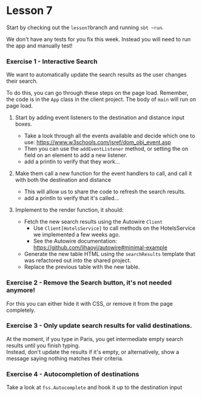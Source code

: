 # Lesson 7

Start by checking out the `lesson7`branch and running `sbt ~run`.

We don't have any tests for you fix this week. Instead you will need to run the app and manually test!


### Exercise 1 - Interactive Search
We want to automatically update the search results as the user changes their search. 

To do this, you can go through these steps on the page load. Remember, the code is in the `App` class in the client project. The body of `main` will run on page load.

1. Start by adding event listeners to the destination and distance input boxes.
    * Take a look through all the events available and decide which one to use: https://www.w3schools.com/jsref/dom_obj_event.asp
    * Then you can use the `addEventListener` method, or setting the on<eventname> field on an element to add a new listener.
    * add a println to verify that they work...
  
2. Make them call a new function for the event handlers to call, and call it with both the destination and distance
    * This will allow us to share the code to refresh the search results.
    * add a println to verify that it's called...
    
2. Implement to the render function, it should:
    * Fetch the new search results using the Autowire `Client`
        * Use `Client[HotelsService]` to call methods on the HotelsService we implemented a few weeks ago. 
        * See the Autowire documentation: https://github.com/lihaoyi/autowire#minimal-example
    * Generate the new table HTML using the `searchResults` template that was refactored out into the shared project.
    * Replace the previous table with the new table.
    
### Exercise 2 - Remove the Search button, it's not needed anymore!
For this you can either hide it with CSS, or remove it from the page completely.

### Exercise 3 - Only update search results for valid destinations.  
At the moment, if you type in Paris, you get intermediate empty search results until you finish typing.  
Instead, don't update the results if it's empty, or alternatively, show a message saying nothing matches their criteria.

### Exercise 4 - Autocompletion of destinations
Take a look at `fss.Autocomplete` and hook it up to the destination input
    
